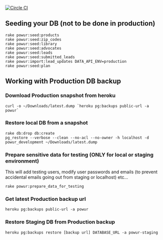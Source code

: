 [![Circle CI](https://circleci.com/gh/eyecuelab/powur.svg?style=svg&circle-token=184c29660ce8e18b159cdf7b7a4dd36222abc97a)](https://circleci.com/gh/eyecuelab/powur)


## Seeding your DB (not to be done in production)

```
rake powur:seed:products
rake powur:seed:zip_codes
rake powur:seed:library
rake powur:seed:advocates
rake powur:seed:leads
rake powur:seed:submitted_leads
rake powur:import:lead_updates DATA_API_ENV=production
rake powur:seed:plan
```


## Working with Production DB backup

### Download Production snapshot from heroku

```
curl -o ~/Downloads/latest.dump `heroku pg:backups public-url -a powur`
```

### Restore local DB from a snapshot

```
rake db:drop db:create
pg_restore --verbose --clean --no-acl --no-owner -h localhost -d powur_development ~/Downloads/latest.dump
```

### Prepare sensitive data for testing (ONLY for local or staging environment)

This will add testing users, modify user passwords and emails (to prevent accidental emails going out from staging or localhost) etc...

```
rake powur:prepare_data_for_testing
```

### Get latest Production backup url

```
heroku pg:backups public-url -a powur
```

### Restore Staging DB from Production backup

```
heroku pg:backups restore [backup url] DATABASE_URL -a powur-staging
```

